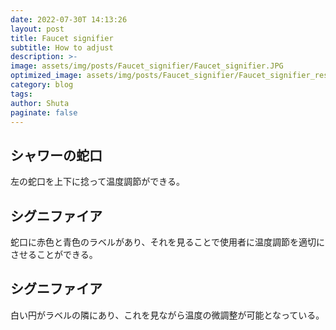 ```yaml
---
date: 2022-07-30T 14:13:26
layout: post
title: Faucet signifier
subtitle: How to adjust
description: >-
image: assets/img/posts/Faucet_signifier/Faucet_signifier.JPG
optimized_image: assets/img/posts/Faucet_signifier/Faucet_signifier_resized_thumbnail.JPG
category: blog
tags: 
author: Shuta
paginate: false
---
```


## シャワーの蛇口

左の蛇口を上下に捻って温度調節ができる。

## シグニファイア

蛇口に赤色と青色のラベルがあり、それを見ることで使用者に温度調節を適切にさせることができる。

## シグニファイア

白い円がラベルの隣にあり、これを見ながら温度の微調整が可能となっている。